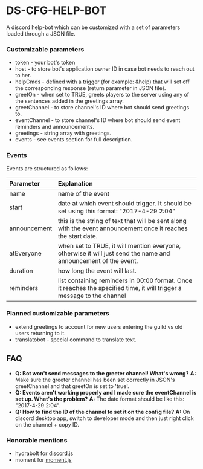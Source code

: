 # DS-CFG-HELP-BOT
A discord help-bot which can be customized with a set of parameters loaded through a JSON file.

### Customizable parameters
+ token - your bot's token
+ host - to store bot's application owner ID in case bot needs to reach out to her.
+ helpCmds - defined with a trigger (for example: &help) that will set off the corresponding response (return parameter in JSON file).
+ greetOn - when set to TRUE, greets players to the server using any of the sentences added in the greetings array.
+ greetChannel - to store channel's ID where bot should send greetings to.
+ eventChannel - to store channel's ID where bot should send event reminders and announcements.
+ greetings - string array with greetings.
+ events - see events section for full description.

###  Events
Events are structured as follows:

| Parameter     | Explanation                                                                              |
| :------------ | :--------------------------------------------------------------------------------------- |
| name          | name of the event                                                                        |
| start         | date at which event should trigger. It should be set using this format: "2017-4-29 2:04" |
| announcement  | this is the string of text that will be sent along with the event announcement once it reaches the start date.|
| atEveryone  | when set to TRUE, it will mention everyone, otherwise it will just send the name and announcement of the event.|
| duration  | how long the event will last.|
| reminders  | list containing reminders in 00:00 format. Once it reaches the specified time, it will trigger a message to the channel |


### Planned customizable parameters
+ extend greetings to account for new users entering the guild vs old users returning to it.
+ translatobot - special command to translate text.

## FAQ
+ **Q: Bot won't send messages to the greeter channel! What's wrong?** **A:** Make sure the greeter channel has been set correctly in JSON's greetChannel and that greetOn is set to 'true'.
+ **Q: Events aren't working properly and I made sure the eventChannel is set up. What's the problem?** **A:** The date format should be like this: "2017-4-29 2:04".
+ **Q: How to find the ID of the channel to set it on the config file?** **A:** On discord desktop app, switch to developer mode and then just right click on the channel + copy ID.

### Honorable mentions
+ hydrabolt for [discord.js](https://github.com/hydrabolt/discord.js/)
+ moment for [moment.js](https://github.com/moment/moment) 
